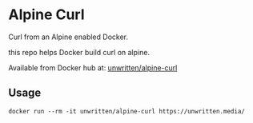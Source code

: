 # Alpine Curl

Curl from an Alpine enabled Docker.

this repo helps Docker build curl on alpine.

Available from Docker hub at: [unwritten/alpine-curl](https://hub.docker.com/r/unwritten/alpine-curl)

## Usage

    docker run --rm -it unwritten/alpine-curl https://unwritten.media/

